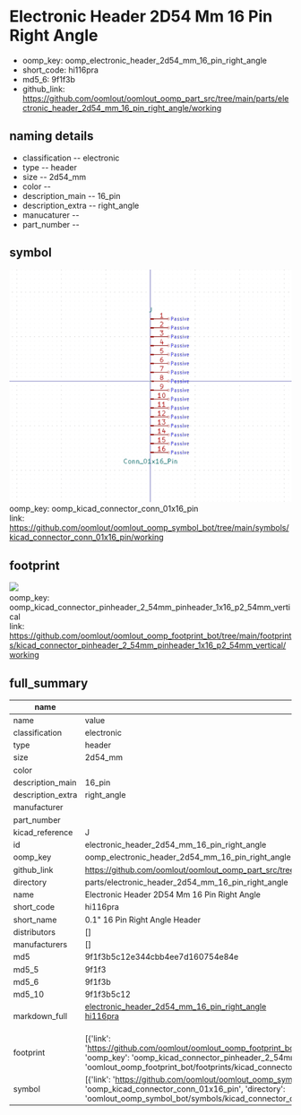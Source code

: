 # Electronic Header 2D54 Mm 16 Pin Right Angle

  
* oomp_key: oomp_electronic_header_2d54_mm_16_pin_right_angle 
* short_code: hi116pra
* md5_6: 9f1f3b  
* github_link: https://github.com/oomlout/oomlout_oomp_part_src/tree/main/parts/electronic_header_2d54_mm_16_pin_right_angle/working  
## naming details
* classification -- electronic
* type -- header
* size -- 2d54_mm
* color -- 
* description_main -- 16_pin
* description_extra -- right_angle
* manucaturer -- 
* part_number -- 



## symbol

![](symbol/0/working/working_600.png)  
oomp_key: oomp_kicad_connector_conn_01x16_pin  
link: https://github.com/oomlout/oomlout_oomp_symbol_bot/tree/main/symbols/kicad_connector_conn_01x16_pin/working  

## footprint

![](footprint/0/working/working_600.png)  
oomp_key: oomp_kicad_connector_pinheader_2_54mm_pinheader_1x16_p2_54mm_vertical  
link: https://github.com/oomlout/oomlout_oomp_footprint_bot/tree/main/footprints/kicad_connector_pinheader_2_54mm_pinheader_1x16_p2_54mm_vertical/working  

## full_summary
| name | value | 
| --- | --- | 
| name | value | 
| classification | electronic | 
| type | header | 
| size | 2d54_mm | 
| color |  | 
| description_main | 16_pin | 
| description_extra | right_angle | 
| manufacturer |  | 
| part_number |  | 
| kicad_reference | J | 
| id | electronic_header_2d54_mm_16_pin_right_angle | 
| oomp_key | oomp_electronic_header_2d54_mm_16_pin_right_angle | 
| github_link | https://github.com/oomlout/oomlout_oomp_part_src/tree/main/parts/electronic_header_2d54_mm_16_pin_right_angle/working | 
| directory | parts/electronic_header_2d54_mm_16_pin_right_angle | 
| name | Electronic Header 2D54 Mm 16 Pin Right Angle | 
| short_code | hi116pra | 
| short_name | 0.1" 16 Pin Right Angle Header | 
| distributors | [] | 
| manufacturers | [] | 
| md5 | 9f1f3b5c12e344cbb4ee7d160754e84e | 
| md5_5 | 9f1f3 | 
| md5_6 | 9f1f3b | 
| md5_10 | 9f1f3b5c12 | 
| markdown_full | [electronic_header_2d54_mm_16_pin_right_angle](https://github.com/oomlout/oomlout_oomp_part_src/tree/main/parts/electronic_header_2d54_mm_16_pin_right_angle/working)<br>[hi116pra](https://github.com/oomlout/oomlout_oomp_part_src/tree/main/parts/electronic_header_2d54_mm_16_pin_right_angle/working)<br><br> | 
| footprint | [{'link': 'https://github.com/oomlout/oomlout_oomp_footprint_bot/tree/main/foootprntss/kicad_connector_pinheader_2_54mm_pinheader_1x16_p2_54mm_vertical', 'oomp_key': 'oomp_kicad_connector_pinheader_2_54mm_pinheader_1x16_p2_54mm_vertical', 'directory': 'oomlout_oomp_footprint_bot/footprints/kicad_connector_pinheader_2_54mm_pinheader_1x16_p2_54mm_vertical//working/working.kicad_mod'}] | 
| symbol | [{'link': 'https://github.com/oomlout/oomlout_oomp_symbol_bot/tree/main/symbols/kicad_connector_conn_01x16_pin', 'oomp_key': 'oomp_kicad_connector_conn_01x16_pin', 'directory': 'oomlout_oomp_symbol_bot/symbols/kicad_connector_conn_01x16_pin//working/working.kicad_sym'}] | 
